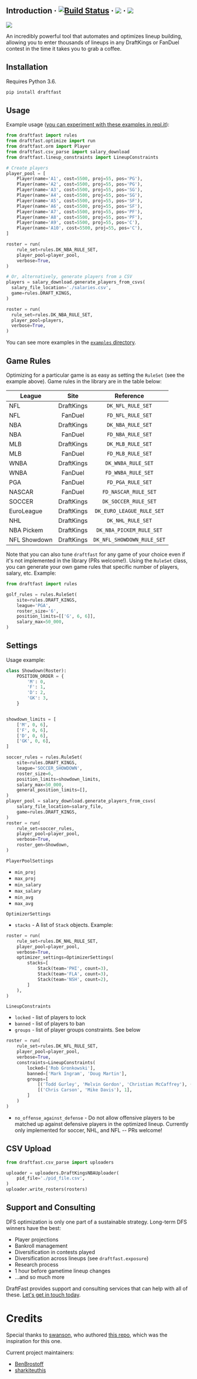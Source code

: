## Introduction &middot; [![Build Status](https://travis-ci.org/BenBrostoff/draftfast.svg?branch=master)](https://travis-ci.org/BenBrostoff/draftfast) &middot; [![](https://draftfast.herokuapp.com/badge.svg)](https://draftfast.herokuapp.com/) &middot; [![](https://img.shields.io/badge/patreon-donate-yellow.svg)](https://www.patreon.com/user?u=8965834)

![](marketing/NFL_OPTIMIZED.png)

An incredibly powerful tool that automates and optimizes lineup building, allowing you to enter thousands of lineups in any DraftKings or FanDuel contest in the time it takes you to grab a coffee.

## Installation

Requires Python 3.6.

```bash
pip install draftfast
```

## Usage

Example usage ([you can experiment with these examples in repl.it](https://repl.it/@BenBrostoff/AllWarlikeDemoware)):

```python
from draftfast import rules
from draftfast.optimize import run
from draftfast.orm import Player
from draftfast.csv_parse import salary_download
from draftfast.lineup_constraints import LineupConstraints

# Create players
player_pool = [
    Player(name='A1', cost=5500, proj=55, pos='PG'),
    Player(name='A2', cost=5500, proj=55, pos='PG'),
    Player(name='A3', cost=5500, proj=55, pos='SG'),
    Player(name='A4', cost=5500, proj=55, pos='SG'),
    Player(name='A5', cost=5500, proj=55, pos='SF'),
    Player(name='A6', cost=5500, proj=55, pos='SF'),
    Player(name='A7', cost=5500, proj=55, pos='PF'),
    Player(name='A8', cost=5500, proj=55, pos='PF'),
    Player(name='A9', cost=5500, proj=55, pos='C'),
    Player(name='A10', cost=5500, proj=55, pos='C'),
]

roster = run(
    rule_set=rules.DK_NBA_RULE_SET,
    player_pool=player_pool,
    verbose=True,
)

# Or, alternatively, generate players from a CSV
players = salary_download.generate_players_from_csvs(
  salary_file_location='./salaries.csv',
  game=rules.DRAFT_KINGS,
)

roster = run(
  rule_set=rules.DK_NBA_RULE_SET,
  player_pool=players,
  verbose=True,
)
```

You can see more examples in the [`examples` directory](https://github.com/BenBrostoff/draftfast/tree/master/examples).

## Game Rules

Optimizing for a particular game is as easy as setting the `RuleSet` (see the example above). Game rules in the library are in the table below:

| League       | Site           | Reference  |
| ------------- |:-------------:| :-----:|
| NFL | DraftKings | `DK_NFL_RULE_SET` |
| NFL | FanDuel | `FD_NFL_RULE_SET` |
| NBA | DraftKings | `DK_NBA_RULE_SET` |
| NBA | FanDuel | `FD_NBA_RULE_SET` |
| MLB | DraftKings | `DK_MLB_RULE_SET` |
| MLB | FanDuel | `FD_MLB_RULE_SET` |
| WNBA | DraftKings | `DK_WNBA_RULE_SET` |
| WNBA | FanDuel | `FD_WNBA_RULE_SET` |
| PGA | FanDuel | `FD_PGA_RULE_SET` |
| NASCAR | FanDuel | `FD_NASCAR_RULE_SET` |
| SOCCER | DraftKings | `DK_SOCCER_RULE_SET` |
| EuroLeague | DraftKings | `DK_EURO_LEAGUE_RULE_SET` |
| NHL | DraftKings | `DK_NHL_RULE_SET` |
| NBA Pickem | DraftKings | `DK_NBA_PICKEM_RULE_SET` |
| NFL Showdown | DraftKings | `DK_NFL_SHOWDOWN_RULE_SET` |


Note that you can also tune `draftfast` for any game of your choice even if it's not implemented in the library (PRs welcome!). Using the `RuleSet` class, you can generate your own game rules that specific number of players, salary, etc. Example:

```python
from draftfast import rules

golf_rules = rules.RuleSet(
    site=rules.DRAFT_KINGS,
    league='PGA',
    roster_size='6',
    position_limits=[['G', 6, 6]],
    salary_max=50_000,
)
```

## Settings

Usage example:

```python
class Showdown(Roster):
    POSITION_ORDER = {
        'M': 0,
        'F': 1,
        'D': 2,
        'GK': 3,
    }


showdown_limits = [
    ['M', 0, 6],
    ['F', 0, 6],
    ['D', 0, 6],
    ['GK', 0, 6],
]

soccer_rules = rules.RuleSet(
    site=rules.DRAFT_KINGS,
    league='SOCCER_SHOWDOWN',
    roster_size=6,
    position_limits=showdown_limits,
    salary_max=50_000,
    general_position_limits=[],
)
player_pool = salary_download.generate_players_from_csvs(
    salary_file_location=salary_file,
    game=rules.DRAFT_KINGS,
)
roster = run(
    rule_set=soccer_rules,
    player_pool=player_pool,
    verbose=True,
    roster_gen=Showdown,
)
```

`PlayerPoolSettings`

- `min_proj`
- `max_proj`
- `min_salary`
- `max_salary`
- `min_avg`
- `max_avg`

`OptimizerSettings`

- `stacks` - A list of `Stack` objects. Example:

```python
roster = run(
    rule_set=rules.DK_NHL_RULE_SET,
    player_pool=player_pool,
    verbose=True,
    optimizer_settings=OptimizerSettings(
        stacks=[
            Stack(team='PHI', count=3),
            Stack(team='FLA', count=3),
            Stack(team='NSH', count=2),
        ]
    ),
)
```

`LineupConstraints`

- `locked` - list of players to lock
- `banned` - list of players to ban
- `groups` - list of player groups constraints. See below

```python
roster = run(
    rule_set=rules.DK_NFL_RULE_SET,
    player_pool=player_pool,
    verbose=True,
    constraints=LineupConstraints(
        locked=['Rob Gronkowski'],
        banned=['Mark Ingram', 'Doug Martin'],
        groups=[
            [('Todd Gurley', 'Melvin Gordon', 'Christian McCaffrey'), (2, 3)],
            [('Chris Carson', 'Mike Davis'), 1],
        ]
    )
)
```

- `no_offense_against_defense` - Do not allow offensive players to be matched up against defensive players in the optimized lineup. Currently only implemented for soccer, NHL, and NFL -- PRs welcome!

## CSV Upload

```python
from draftfast.csv_parse import uploaders

uploader = uploaders.DraftKingsNBAUploader(
    pid_file='./pid_file.csv',
)
uploader.write_rosters(rosters)

```

## Support and Consulting

DFS optimization is only one part of a sustainable strategy. Long-term DFS winners have the best:

- Player projections
- Bankroll management
- Diversification in contests played
- Diversification across lineups (see `draftfast.exposure`)
- Research process
- 1 hour before gametime lineup changes
- ...and so much more

DraftFast provides support and consulting services that can help with all of these. [Let's get in touch today](mailto:ben.brostoff@gmail.com).

# Credits

Special thanks to [swanson](https://github.com/swanson/), who authored [this repo](https://github.com/swanson/degenerate), which was the inspiration for this one.

Current project maintainers:

- [BenBrostoff](https://github.com/BenBrostoff)
- [sharkiteuthis](https://github.com/sharkiteuthis)
